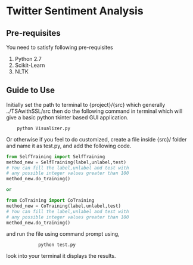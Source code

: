 # Twitter Sentiment Analysis 

## Pre-requisites
You need to satisfy following pre-requisites
 1. Python 2.7
 2. Scikit-Learn 
 3. NLTK
 
## Guide to Use
 
Initially set the path to terminal to {project}/{src} which generally ../TSAwithSSL/src
then do the following command in terminal which will give a basic python tkinter based GUI
application.
   
        python Visualizer.py
        
 
 Or otherwise if you feel to do customized, create a file inside {src}/ folder
 and name it as test.py, and add the following code.
 
  
```python
from SelfTraining import SelfTraining
method_new = SelfTraining(label,unlabel,test)
# You can fill the label,unlabel and test with 
# any possible integer values greater than 100
method_new.do_training()

or

from CoTraining import CoTraining
method_new = CoTraining(label,unlabel,test)
# You can fill the label,unlabel and test with 
# any possible integer values greater than 100
method_new.do_training()
```
and run the file using command prompt using,
            
                python test.py
look into your terminal it displays the results.